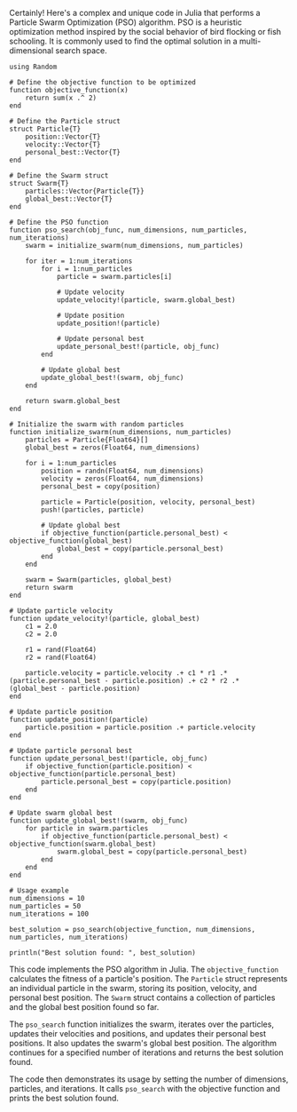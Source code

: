 Certainly! Here's a complex and unique code in Julia that performs a Particle Swarm Optimization (PSO) algorithm. PSO is a heuristic optimization method inspired by the social behavior of bird flocking or fish schooling. It is commonly used to find the optimal solution in a multi-dimensional search space.

```
using Random

# Define the objective function to be optimized
function objective_function(x)
    return sum(x .^ 2)
end

# Define the Particle struct
struct Particle{T}
    position::Vector{T}
    velocity::Vector{T}
    personal_best::Vector{T}
end

# Define the Swarm struct
struct Swarm{T}
    particles::Vector{Particle{T}}
    global_best::Vector{T}
end

# Define the PSO function
function pso_search(obj_func, num_dimensions, num_particles, num_iterations)
    swarm = initialize_swarm(num_dimensions, num_particles)
    
    for iter = 1:num_iterations
        for i = 1:num_particles
            particle = swarm.particles[i]
            
            # Update velocity
            update_velocity!(particle, swarm.global_best)
            
            # Update position
            update_position!(particle)
            
            # Update personal best
            update_personal_best!(particle, obj_func)
        end
        
        # Update global best
        update_global_best!(swarm, obj_func)
    end
    
    return swarm.global_best
end

# Initialize the swarm with random particles
function initialize_swarm(num_dimensions, num_particles)
    particles = Particle{Float64}[]
    global_best = zeros(Float64, num_dimensions)
    
    for i = 1:num_particles
        position = randn(Float64, num_dimensions)
        velocity = zeros(Float64, num_dimensions)
        personal_best = copy(position)
        
        particle = Particle(position, velocity, personal_best)
        push!(particles, particle)
        
        # Update global best
        if objective_function(particle.personal_best) < objective_function(global_best)
            global_best = copy(particle.personal_best)
        end
    end
    
    swarm = Swarm(particles, global_best)
    return swarm
end

# Update particle velocity
function update_velocity!(particle, global_best)
    c1 = 2.0
    c2 = 2.0
    
    r1 = rand(Float64)
    r2 = rand(Float64)
    
    particle.velocity = particle.velocity .+ c1 * r1 .* (particle.personal_best - particle.position) .+ c2 * r2 .* (global_best - particle.position)
end

# Update particle position
function update_position!(particle)
    particle.position = particle.position .+ particle.velocity
end

# Update particle personal best
function update_personal_best!(particle, obj_func)
    if objective_function(particle.position) < objective_function(particle.personal_best)
        particle.personal_best = copy(particle.position)
    end
end

# Update swarm global best
function update_global_best!(swarm, obj_func)
    for particle in swarm.particles
        if objective_function(particle.personal_best) < objective_function(swarm.global_best)
            swarm.global_best = copy(particle.personal_best)
        end
    end
end

# Usage example
num_dimensions = 10
num_particles = 50
num_iterations = 100

best_solution = pso_search(objective_function, num_dimensions, num_particles, num_iterations)

println("Best solution found: ", best_solution)
```

This code implements the PSO algorithm in Julia. The `objective_function` calculates the fitness of a particle's position. The `Particle` struct represents an individual particle in the swarm, storing its position, velocity, and personal best position. The `Swarm` struct contains a collection of particles and the global best position found so far.

The `pso_search` function initializes the swarm, iterates over the particles, updates their velocities and positions, and updates their personal best positions. It also updates the swarm's global best position. The algorithm continues for a specified number of iterations and returns the best solution found.

The code then demonstrates its usage by setting the number of dimensions, particles, and iterations. It calls `pso_search` with the objective function and prints the best solution found.
